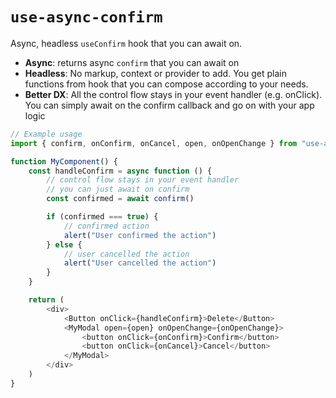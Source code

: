 # `use-async-confirm`

Async, headless `useConfirm` hook that you can await on.

- **Async**: returns async `confirm` that you can await on
- **Headless**: No markup, context or provider to add. You get plain functions from hook that you can compose according to your needs. 
- **Better DX**: All the control flow stays in your event handler (e.g. onClick). You can simply await on the confirm callback and go on with your app logic

```javascript
// Example usage
import { confirm, onConfirm, onCancel, open, onOpenChange } from "use-async-confirm"

function MyComponent() {
    const handleConfirm = async function () {
        // control flow stays in your event handler
        // you can just await on confirm
        const confirmed = await confirm()

        if (confirmed === true) {
            // confirmed action
            alert("User confirmed the action")
        } else {
            // user cancelled the action
            alert("User cancelled the action")
        }
    }

    return (
        <div>
            <Button onClick={handleConfirm}>Delete</Button>
            <MyModal open={open} onOpenChange={onOpenChange}>
                <button onClick={onConfirm}>Confirm</button>
                <button onClick={onCancel}>Cancel</button>
            </MyModal>
        </div>
    )
}
```
